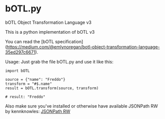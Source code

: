 # bOTL.py
bOTL Object Transformation Language v3

This is a python implementation of bOTL v3

You can read the [bOTL specification] (https://medium.com/@emlynoregan/botl-object-transformation-language-35ed297c6671).

Usage:
Just grab the file bOTL.py and use it like this:

    import bOTL

    source = {"name": "Freddo"}
    transform = "#$.name"
    result = bOTL.transform(source, transform)

    # result: "Freddo" 

Also make sure you've installed or otherwise have available JSONPath RW by kennknowles:
[JSONPath RW](https://github.com/kennknowles/python-jsonpath-rw)

